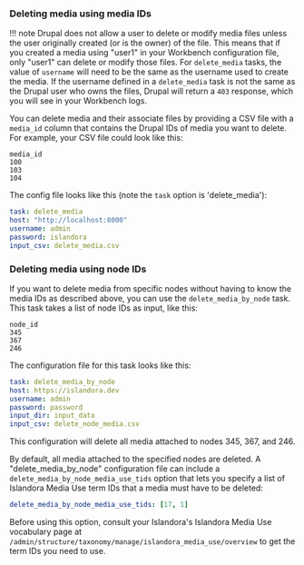 ### Deleting media using media IDs

!!! note
    Drupal does not allow a user to delete or modify media files unless the user originally created (or is the owner) of the file. This means that if you created a media using "user1" in your Workbench configuration file, only "user1" can delete or modify those files. For `delete_media` tasks, the value of `username` will need to be the same as the username used to create the media. If the username defined in a `delete_media` task is not the same as the Drupal user who owns the files, Drupal will return a `403` response, which you will see in your Workbench logs.

You can delete media and their associate files by providing a CSV file with a `media_id` column that contains the Drupal IDs of media you want to delete. For example, your CSV file could look like this:

```text
media_id
100
103
104
```

The config file looks like this (note the `task` option is 'delete_media'):

```yaml
task: delete_media
host: "http://localhost:8000"
username: admin
password: islandora
input_csv: delete_media.csv
```

### Deleting media using node IDs

If you want to delete media from specific nodes without having to know the media IDs as described above, you can use the `delete_media_by_node` task. This task takes a list of node IDs as input, like this:

```text
node_id
345
367
246
```

The configuration file for this task looks like this:

```yaml
task: delete_media_by_node
host: https://islandora.dev
username: admin
password: password
input_dir: input_data
input_csv: delete_node_media.csv
```

This configuration will delete all media attached to nodes 345, 367, and 246.

By default, all media attached to the specified nodes are deleted. A "delete_media_by_node" configuration file can include a `delete_media_by_node_media_use_tids` option that lets you specify a list of Islandora Media Use term IDs that a media must have to be deleted:

```yaml
delete_media_by_node_media_use_tids: [17, 1]
```

Before using this option, consult your Islandora's Islandora Media Use vocabulary page at `/admin/structure/taxonomy/manage/islandora_media_use/overview` to get the term IDs you need to use.

